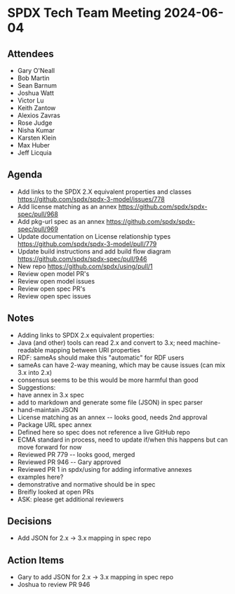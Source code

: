 # SPDX Tech Team Meeting 2024-06-04

## Attendees
- Gary O'Neall
- Bob Martin
- Sean Barnum
- Joshua Watt
- Victor Lu
- Keith Zantow
- Alexios Zavras
- Rose Judge
- Nisha Kumar
- Karsten Klein
- Max Huber
- Jeff Licquia

## Agenda
- Add links to the SPDX 2.X equivalent properties and classes
  https://github.com/spdx/spdx-3-model/issues/778
- Add license matching as an annex
  https://github.com/spdx/spdx-spec/pull/968 
- Add pkg-url spec as an annex
  https://github.com/spdx/spdx-spec/pull/969
- Update documentation on License relationship types
  https://github.com/spdx/spdx-3-model/pull/779
- Update build instructions and add build flow diagram
  https://github.com/spdx/spdx-spec/pull/946
- New repo https://github.com/spdx/using/pull/1
- Review open model PR's
- Review open model issues
- Review open spec PR's
- Review open spec issues

## Notes
- Adding links to SPDX 2.x equivalent properties:
- Java (and other) tools can read 2.x and convert to 3.x; need machine-readable mapping between URI properties
- RDF: sameAs should make this "automatic" for RDF users
- sameAs can have 2-way meaning, which may be cause issues (can mix 3.x into 2.x)
- consensus seems to be this would be more harmful than good
- Suggestions:
- have annex in 3.x spec
- add to markdown and generate some file (JSON) in spec parser
- hand-maintain JSON
- License matching as an annex -- looks good, needs 2nd approval
- Package URL spec annex
- Defined here so spec does not reference a live GitHub repo
- ECMA standard in process, need to update if/when this happens but can move forward for now
- Reviewed PR 779 -- looks good, merged
- Reviewed PR 946 -- Gary approved
- Reviewed PR 1 in spdx/using for adding informative annexes
- examples here?
- demonstrative and normative should be in spec
- Breifly looked at open PRs
- ASK: please get additional reviewers

## Decisions
- Add JSON for 2.x -> 3.x mapping in spec repo

## Action Items
- Gary to add JSON for 2.x -> 3.x mapping in spec repo
- Joshua to review PR 946
